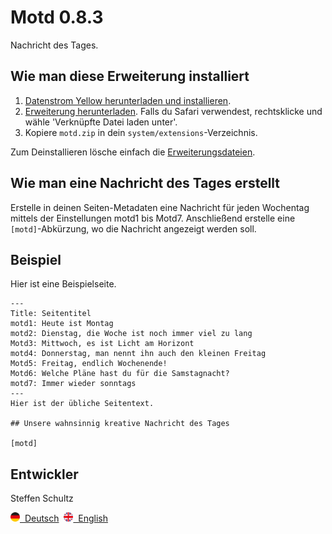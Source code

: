 Motd 0.8.3
========================
Nachricht des Tages.

## Wie man diese Erweiterung installiert

1. [Datenstrom Yellow herunterladen und installieren](https://github.com/datenstrom/yellow/).
2. [Erweiterung herunterladen](https://github.com/schulle4u/yellow-extensions-schulle4u/raw/master/zip/motd.zip). Falls du Safari verwendest, rechtsklicke und wähle 'Verknüpfte Datei laden unter'.
3. Kopiere `motd.zip` in dein `system/extensions`-Verzeichnis.

Zum Deinstallieren lösche einfach die [Erweiterungsdateien](extension.ini).

## Wie man eine Nachricht des Tages erstellt

Erstelle in deinen Seiten-Metadaten eine Nachricht für jeden Wochentag mittels der Einstellungen motd1 bis Motd7. Anschließend erstelle eine `[motd]`-Abkürzung, wo die Nachricht angezeigt werden soll. 

## Beispiel

Hier ist eine Beispielseite. 

````
---
Title: Seitentitel
motd1: Heute ist Montag
motd2: Dienstag, die Woche ist noch immer viel zu lang
Motd3: Mittwoch, es ist Licht am Horizont
motd4: Donnerstag, man nennt ihn auch den kleinen Freitag
Motd5: Freitag, endlich Wochenende!
Motd6: Welche Pläne hast du für die Samstagnacht?
motd7: Immer wieder sonntags
---
Hier ist der übliche Seitentext. 

## Unsere wahnsinnig kreative Nachricht des Tages

[motd]

````

## Entwickler
Steffen Schultz

<p>
<a href="README-de.md"><img src="https://raw.githubusercontent.com/datenstrom/yellow-extensions/master/features/help/language-de.png" width="15" height="15" alt="Deutsch">&nbsp; Deutsch</a>&nbsp;
<a href="README.md"><img src="https://raw.githubusercontent.com/datenstrom/yellow-extensions/master/features/help/language-en.png" width="15" height="15" alt="English">&nbsp; English</a>&nbsp;
</p>
